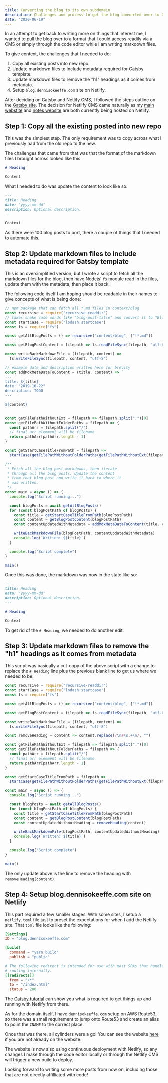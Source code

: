 ```yaml
---
title: Converting the blog to its own subdomain
description: Challenges and process to get the blog converted over to Gatsby + Netlify CMS
date: "2020-06-19"
---
```


In an attempt to get back to writing more on things that interest me, I wanted to pull the blog over to a format that I could access readily via a CMS or simply through the code editor while I am writing markdown files.

To give context, the challenges that I needed to do:

1. Copy all existing posts into new repo.
2. Update markdown files to include metadata required for Gatsby template.
3. Update markdown files to remove the "h1" headings as it comes from metadata.
4. Setup `blog.dennisokeeffe.com` site on Netlify.

After deciding on Gatsby and Netlify CMS, I followed the steps outline on the [Gatsby site](https://www.gatsbyjs.org/tutorial/blog-netlify-cms-tutorial/). The decision for Netlify CMS came naturally as my [main webstite](https://docs.dennisokeeffe.com) and [notes website](https://docs.dennisokeeffe.com) are both currently being hosted on Netlify.



## Step 1: Copy all the existing posted into new repo

This was the simplest step. The only requirement was to copy across what I previously had from the old repo to the new.

The challenges that came from that was that the format of the markdown files I brought across looked like this:

```markdown
# Heading

Content
```

What I needed to do was update the content to look like so:

```markdown
---
title: Heading
date: "yyyy-mm-dd"
description: Optional description.
---

Context
```

As there were 100 blog posts to port, there a couple of things that I needed to automate this.



## Step 2: Update markdown files to include metadata required for Gatsby template

This is an oversimplified version, but I wrote a script to fetch all the markdown files for the blog, then have Nodejs' `fs` module read in the files, update them with the metadata, then place it back.

The following code itself I am hoping should be readable in their names to give concepts of what is being done:

```javascript
// npm package that can fetch all *.md files in context/blog
const recursive = require("recursive-readdir")
// takes snake case words like "blog-post-title" and convert it to "Blog Post Title"
const startCase = require("lodash.startcase")
const fs = require("fs")

const getAllBlogPosts = () => recursive("content/blog", ["!*.md"])

const getBlogPostContent = filepath => fs.readFileSync(filepath, "utf-8")

const writeBackMarkdownFile = (filepath, content) =>
  fs.writeFileSync(filepath, content, "utf-8")

// example date and description written here for brevity
const addMdxMetaDataToContent = (title, content) => `
---
title: ${title}
date: "2019-10-22"
description: TODO
---

${content}
`

const getFilePathWithoutExt = filepath => filepath.split(".")[0]
const getFilePathWithoutFolderPaths = filepath => {
  const pathArr = filepath.split("/")
  // final arr elemment will be filename
  return pathArr[pathArr.length - 1]
}

const getStartCaseTitleFromPath = filepath =>
  startCase(getFilePathWithoutFolderPaths(getFilePathWithoutExt(filepath)))

/**
 * Fetch all the blog post markdowns, then iterate
 * through all the blog posts. Update the content
 * from that blog post and write it back to where it
 * was written.
 */
const main = async () => {
  console.log("Script running...")

  const blogPosts = await getAllBlogPosts()
  for (const blogPostPath of blogPosts) {
    const title = getStartCaseTitleFromPath(blogPostPath)
    const content = getBlogPostContent(blogPostPath)
    const contentUpdatedWithMetadata = addMdxMetaDataToContent(title, content)

    writeBackMarkdownFile(blogPostPath, contentUpdatedWithMetadata)
    console.log(`Written: ${title}`)
  }

  console.log("Script complete")
}

main()
```

Once this was done, the markdown was now in the state like so:

```markdown
---
title: Heading
date: "yyyy-mm-dd"
description: Optional description.
---

# Heading

Context
```

To get rid of the `# Heading`, we needed to do another edit.



## Step 3: Update markdown files to remove the "h1" headings as it comes from metadata

This script was basically a cut-copy of the above script with a change to replace the `# Heading` line plus the previous blank line to get us where we needed to be:

```javascript
const recursive = require("recursive-readdir")
const startCase = require("lodash.startcase")
const fs = require("fs")

const getAllBlogPosts = () => recursive("content/blog", ["!*.md"])

const getBlogPostContent = filepath => fs.readFileSync(filepath, "utf-8")

const writeBackMarkdownFile = (filepath, content) =>
  fs.writeFileSync(filepath, content, "utf-8")

const removeHeading = content => content.replace(/\n#\s.+\n/, "")

const getFilePathWithoutExt = filepath => filepath.split(".")[0]
const getFilePathWithoutFolderPaths = filepath => {
  const pathArr = filepath.split("/")
  // final arr elemment will be filename
  return pathArr[pathArr.length - 1]
}

const getStartCaseTitleFromPath = filepath =>
  startCase(getFilePathWithoutFolderPaths(getFilePathWithoutExt(filepath)))

const main = async () => {
  console.log("Script running...")

  const blogPosts = await getAllBlogPosts()
  for (const blogPostPath of blogPosts) {
    const title = getStartCaseTitleFromPath(blogPostPath)
    const content = getBlogPostContent(blogPostPath)
    const contentUpdatedWithoutHeading = removeHeading(content)

    writeBackMarkdownFile(blogPostPath, contentUpdatedWithoutHeading)
    console.log(`Written: ${title}`)
  }

  console.log("Script complete")
}

main()
```

The only update above is the line to remove the heading with `removeHeading(content)`.



## Step 4: Setup blog.dennisokeeffe.com site on Netlify

This part required a few smaller stages. With some sites, I setup a `netlify.toml` file just to preset the expectations for when I add the Netlify site. That `toml` file looks like the following:

```toml
[Settings]
ID = "blog.dennisokeeffe.com"

[build]
  command = "yarn build"
  publish = "public"

# The following redirect is intended for use with most SPAs that handle
# routing internally.
[[redirects]]
  from = "/*"
  to = "/index.html"
  status = 200
```

The [Gatsby tutorial](https://www.gatsbyjs.org/tutorial/blog-netlify-cms-tutorial/) can show you what is required to get things up and running with Netlify from there.

As for the domain itself, I have `dennisokeeffe.com` setup on AWS Route53, so there was a small requirement to jump onto Route53 and create an alias to point the `CNAME` to the correct place.

Once that was there, all cylinders were a go! You can see the website [here](https://blog.dennisokeeffe.com) if you are not already on the website.

The website is now also using continuous deployment with Netlify, so any changes I make through the code editor locally or through the Netlify CMS will trigger a new build to deploy.

Looking forward to writing some more posts from now on, including those that are not directly affilliated with code!
